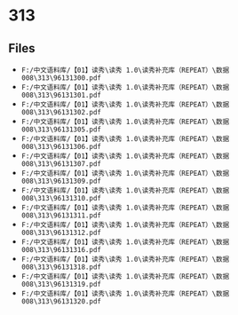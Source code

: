 # 313

## Files

- `F:/中文语料库/【01】读秀\读秀 1.0\读秀补充库（REPEAT）\数据008\313\96131300.pdf`
- `F:/中文语料库/【01】读秀\读秀 1.0\读秀补充库（REPEAT）\数据008\313\96131301.pdf`
- `F:/中文语料库/【01】读秀\读秀 1.0\读秀补充库（REPEAT）\数据008\313\96131302.pdf`
- `F:/中文语料库/【01】读秀\读秀 1.0\读秀补充库（REPEAT）\数据008\313\96131305.pdf`
- `F:/中文语料库/【01】读秀\读秀 1.0\读秀补充库（REPEAT）\数据008\313\96131306.pdf`
- `F:/中文语料库/【01】读秀\读秀 1.0\读秀补充库（REPEAT）\数据008\313\96131307.pdf`
- `F:/中文语料库/【01】读秀\读秀 1.0\读秀补充库（REPEAT）\数据008\313\96131309.pdf`
- `F:/中文语料库/【01】读秀\读秀 1.0\读秀补充库（REPEAT）\数据008\313\96131310.pdf`
- `F:/中文语料库/【01】读秀\读秀 1.0\读秀补充库（REPEAT）\数据008\313\96131311.pdf`
- `F:/中文语料库/【01】读秀\读秀 1.0\读秀补充库（REPEAT）\数据008\313\96131312.pdf`
- `F:/中文语料库/【01】读秀\读秀 1.0\读秀补充库（REPEAT）\数据008\313\96131316.pdf`
- `F:/中文语料库/【01】读秀\读秀 1.0\读秀补充库（REPEAT）\数据008\313\96131318.pdf`
- `F:/中文语料库/【01】读秀\读秀 1.0\读秀补充库（REPEAT）\数据008\313\96131319.pdf`
- `F:/中文语料库/【01】读秀\读秀 1.0\读秀补充库（REPEAT）\数据008\313\96131320.pdf`
